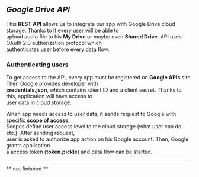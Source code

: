 ## _Google Drive API_

This **REST API** allows us to integrate our app with Google Drive cloud storage. Thanks to it every user will be able to  
upload audio file to his **My Drive** or maybe even **Shared Drive**.  API uses OAuth 2.0 authorization protocol which   
authenticates user before every data flow.  

### Authenticating users

To get access to the API, every app must be registered on **Google APIs** site. Then Google provides developer with  
**credentials.json**, which contains client ID and a client secret.  Thanks to this, application will have access to   
user data in cloud storage. 

When app needs access to user data, it sends request to Google with specific **scope of access**.  
Scopes define user access level to the cloud storage (what user can do etc.). After sending request,  
user is asked to authorize app action on his Google account. Then, Google grants application  
a access token (**token.pickle**) and data flow can be started.

----

** not finished **



